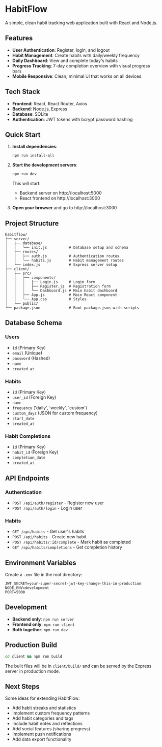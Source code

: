 # HabitFlow

A simple, clean habit tracking web application built with React and Node.js.

## Features

- **User Authentication**: Register, login, and logout
- **Habit Management**: Create habits with daily/weekly frequency
- **Daily Dashboard**: View and complete today's habits
- **Progress Tracking**: 7-day completion overview with visual progress bars
- **Mobile Responsive**: Clean, minimal UI that works on all devices

## Tech Stack

- **Frontend**: React, React Router, Axios
- **Backend**: Node.js, Express
- **Database**: SQLite
- **Authentication**: JWT tokens with bcrypt password hashing

## Quick Start

1. **Install dependencies**:
   ```bash
   npm run install-all
   ```

2. **Start the development servers**:
   ```bash
   npm run dev
   ```

   This will start:
   - Backend server on http://localhost:5000
   - React frontend on http://localhost:3000

3. **Open your browser** and go to http://localhost:3000

## Project Structure

```
habitflow/
├── server/
│   ├── database/
│   │   └── init.js          # Database setup and schema
│   ├── routes/
│   │   ├── auth.js          # Authentication routes
│   │   └── habits.js        # Habit management routes
│   └── index.js             # Express server setup
├── client/
│   ├── src/
│   │   ├── components/
│   │   │   ├── Login.js     # Login form
│   │   │   ├── Register.js  # Registration form
│   │   │   └── Dashboard.js # Main habit dashboard
│   │   ├── App.js           # Main React component
│   │   └── App.css          # Styles
│   └── public/
└── package.json             # Root package.json with scripts
```

## Database Schema

### Users
- `id` (Primary Key)
- `email` (Unique)
- `password` (Hashed)
- `name`
- `created_at`

### Habits
- `id` (Primary Key)
- `user_id` (Foreign Key)
- `name`
- `frequency` ('daily', 'weekly', 'custom')
- `custom_days` (JSON for custom frequency)
- `start_date`
- `created_at`

### Habit Completions
- `id` (Primary Key)
- `habit_id` (Foreign Key)
- `completion_date`
- `created_at`

## API Endpoints

### Authentication
- `POST /api/auth/register` - Register new user
- `POST /api/auth/login` - Login user

### Habits
- `GET /api/habits` - Get user's habits
- `POST /api/habits` - Create new habit
- `POST /api/habits/:id/complete` - Mark habit as completed
- `GET /api/habits/completions` - Get completion history

## Environment Variables

Create a `.env` file in the root directory:

```env
JWT_SECRET=your-super-secret-jwt-key-change-this-in-production
NODE_ENV=development
PORT=5000
```

## Development

- **Backend only**: `npm run server`
- **Frontend only**: `npm run client`
- **Both together**: `npm run dev`

## Production Build

```bash
cd client && npm run build
```

The built files will be in `client/build/` and can be served by the Express server in production mode.

## Next Steps

Some ideas for extending HabitFlow:

- Add habit streaks and statistics
- Implement custom frequency patterns
- Add habit categories and tags
- Include habit notes and reflections
- Add social features (sharing progress)
- Implement push notifications
- Add data export functionality